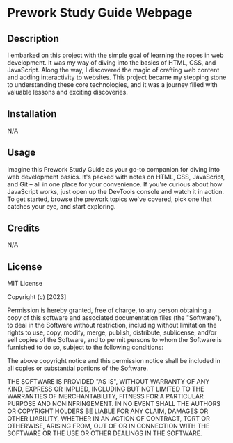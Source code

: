   # Prework Study Guide Webpage

## Description


I embarked on this project with the simple goal of learning the ropes in web development. It was my way of diving into the basics of HTML, CSS, and JavaScript. Along the way, I discovered the magic of crafting web content and adding interactivity to websites. This project became my stepping stone to understanding these core technologies, and it was a journey filled with valuable lessons and exciting discoveries.


## Installation

N/A

## Usage

Imagine this Prework Study Guide as your go-to companion for diving into web development basics. It's packed with notes on HTML, CSS, JavaScript, and Git – all in one place for your convenience. If you're curious about how JavaScript works, just open up the DevTools console and watch it in action. To get started, browse the prework topics we've covered, pick one that catches your eye, and start exploring. 

## Credits

N/A

## License

MIT License

Copyright (c) [2023]

Permission is hereby granted, free of charge, to any person obtaining a copy
of this software and associated documentation files (the "Software"), to deal
in the Software without restriction, including without limitation the rights
to use, copy, modify, merge, publish, distribute, sublicense, and/or sell
copies of the Software, and to permit persons to whom the Software is
furnished to do so, subject to the following conditions:

The above copyright notice and this permission notice shall be included in all
copies or substantial portions of the Software.

THE SOFTWARE IS PROVIDED "AS IS", WITHOUT WARRANTY OF ANY KIND, EXPRESS OR
IMPLIED, INCLUDING BUT NOT LIMITED TO THE WARRANTIES OF MERCHANTABILITY,
FITNESS FOR A PARTICULAR PURPOSE AND NONINFRINGEMENT. IN NO EVENT SHALL THE
AUTHORS OR COPYRIGHT HOLDERS BE LIABLE FOR ANY CLAIM, DAMAGES OR OTHER
LIABILITY, WHETHER IN AN ACTION OF CONTRACT, TORT OR OTHERWISE, ARISING FROM,
OUT OF OR IN CONNECTION WITH THE SOFTWARE OR THE USE OR OTHER DEALINGS IN THE
SOFTWARE.


